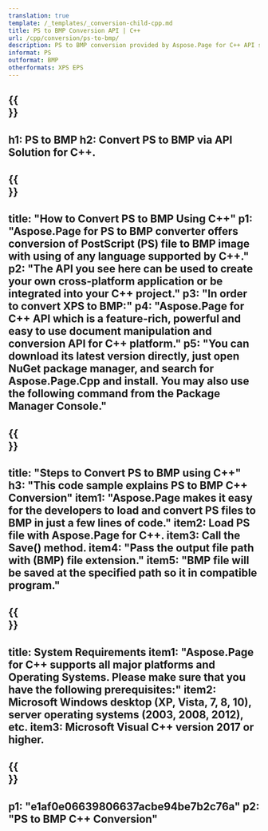 ```yaml
---
translation: true
template: /_templates/_conversion-child-cpp.md
title: PS to BMP Conversion API | C++
url: /cpp/conversion/ps-to-bmp/ 
description: PS to BMP conversion provided by Aspose.Page for C++ API solution. Works in C++ Runtime Environment for Windows 32 bit, Windows 64 bit, and Linux 64 bit.
informat: PS
outformat: BMP
otherformats: XPS EPS
---
```


{{<section banner>}}
---
h1: PS to BMP
h2: Convert PS to BMP via API Solution for C++.
---

{{<section overview>}}
---
title: "How to Convert PS to BMP Using C++"
p1: "Aspose.Page for PS to BMP converter offers conversion of PostScript (PS) file to BMP image with using of any language supported by C++."
p2: "The API you see here can be used to create your own cross-platform application or be integrated into your C++ project."
p3: "In order to convert XPS to BMP:"
p4: "Aspose.Page for C++ API which is a feature-rich, powerful and easy to use document manipulation and conversion API for C++ platform."
p5: "You can download its latest version directly, just open NuGet package manager, and search for Aspose.Page.Cpp and install. You may also use the following command from the Package Manager Console."
---

{{<section feature1>}}
---
title: "Steps to Convert PS to BMP using C++"
h3: "This code sample explains PS to BMP C++ Conversion"
item1: "Aspose.Page makes it easy for the developers to load and convert PS files to BMP in just a few lines of code."
item2: Load PS file with Aspose.Page for C++.
item3: Call the Save() method.
item4: "Pass the output file path with (BMP) file extension."
item5: "BMP file will be saved at the specified path so it in compatible program."
---

{{<section feature2>}}
---
title: System Requirements
item1: "Aspose.Page for C++ supports all major platforms and Operating Systems. Please make sure that you have the following prerequisites:"
item2: Microsoft Windows desktop (XP, Vista, 7, 8, 10), server operating systems (2003, 2008, 2012), etc.
item3: Microsoft Visual C++ version 2017 or higher.
---

{{<section gist>}}
---
p1: "e1af0e06639806637acbe94be7b2c76a"
p2: "PS to BMP C++ Conversion"
---

